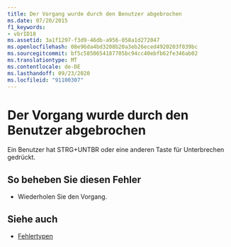 ```yaml
---
title: Der Vorgang wurde durch den Benutzer abgebrochen
ms.date: 07/20/2015
f1_keywords:
- vbrID18
ms.assetid: 3a1f1297-f3d9-46db-a956-058a1d272047
ms.openlocfilehash: 08e96da4bd3208b20a3eb26eced4920203f039bc
ms.sourcegitcommit: bf5c5850654187705bc94cc40ebfb62fe346ab02
ms.translationtype: MT
ms.contentlocale: de-DE
ms.lasthandoff: 09/23/2020
ms.locfileid: "91100307"
---
```

# <a name="user-interrupt-occurred"></a>Der Vorgang wurde durch den Benutzer abgebrochen

Ein Benutzer hat STRG+UNTBR oder eine anderen Taste für Unterbrechen gedrückt.  
  
## <a name="to-correct-this-error"></a>So beheben Sie diesen Fehler  
  
- Wiederholen Sie den Vorgang.  
  
## <a name="see-also"></a>Siehe auch

- [Fehlertypen](../programming-guide/language-features/error-types.md)
